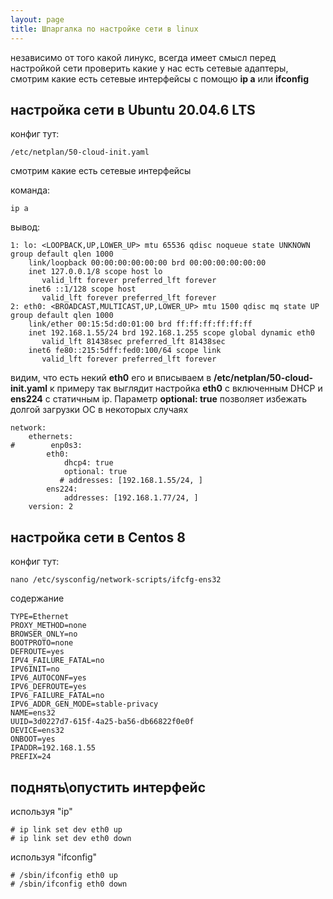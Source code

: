 ```yaml
---
layout: page
title: Шпаргалка по настройке сети в linux
---
```


независимо от того какой линукс, всегда имеет смысл перед настройкой сети проверить какие у нас есть сетевые адаптеры, смотрим какие есть сетевые интерфейсы с помощю **ip a** или **ifconfig**

## настройка сети в Ubuntu 20.04.6 LTS

конфиг тут:

```no-line-numbers
/etc/netplan/50-cloud-init.yaml
```

смотрим какие есть сетевые интерфейсы

команда:

```no-line-numbers
ip a
```
вывод:

```no-line-numbers
1: lo: <LOOPBACK,UP,LOWER_UP> mtu 65536 qdisc noqueue state UNKNOWN group default qlen 1000
    link/loopback 00:00:00:00:00:00 brd 00:00:00:00:00:00
    inet 127.0.0.1/8 scope host lo
       valid_lft forever preferred_lft forever
    inet6 ::1/128 scope host
       valid_lft forever preferred_lft forever
2: eth0: <BROADCAST,MULTICAST,UP,LOWER_UP> mtu 1500 qdisc mq state UP group default qlen 1000
    link/ether 00:15:5d:d0:01:00 brd ff:ff:ff:ff:ff:ff
    inet 192.168.1.55/24 brd 192.168.1.255 scope global dynamic eth0
       valid_lft 81438sec preferred_lft 81438sec
    inet6 fe80::215:5dff:fed0:100/64 scope link
       valid_lft forever preferred_lft forever
```

видим, что есть некий **eth0** его и вписываем в **/etc/netplan/50-cloud-init.yaml** к примеру так выглядит настройка **eth0** с включенным DHCP и **ens224** с статичным ip. Параметр **optional: true** позволяет избежать долгой загрузки ОС в некоторых случаях

```no-line-numbers
network:
    ethernets:
#        enp0s3:
        eth0:
            dhcp4: true
            optional: true
           # addresses: [192.168.1.55/24, ]
        ens224:
            addresses: [192.168.1.77/24, ]
    version: 2

```


## настройка сети в Centos 8

конфиг тут:

```no-line-numbers
nano /etc/sysconfig/network-scripts/ifcfg-ens32
```

содержание

```no-line-numbers
TYPE=Ethernet
PROXY_METHOD=none
BROWSER_ONLY=no
BOOTPROTO=none
DEFROUTE=yes
IPV4_FAILURE_FATAL=no
IPV6INIT=no
IPV6_AUTOCONF=yes
IPV6_DEFROUTE=yes
IPV6_FAILURE_FATAL=no
IPV6_ADDR_GEN_MODE=stable-privacy
NAME=ens32
UUID=3d0227d7-615f-4a25-ba56-db66822f0e0f
DEVICE=ens32
ONBOOT=yes
IPADDR=192.168.1.55
PREFIX=24

```

## поднять\опустить интерфейс

используя "ip"

```no-line-numbers
# ip link set dev eth0 up
# ip link set dev eth0 down
```

используя "ifconfig"

```no-line-numbers
# /sbin/ifconfig eth0 up
# /sbin/ifconfig eth0 down
```